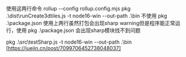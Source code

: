 使用这两行命令
rollup --config rollup.config.mjs
pkg .\dist\runCreate3dtiles.js -t node16-win --out-path .\bin
不使用
pkg .\package.json
使用上两行虽然打包会出现sharp warning但是程序能正常运行，使用 pkg .\package.json 会出现sharp模块找不到问题

pkg .\src\testSharp.js -t node16-win --out-path .\bin
[https://juejin.cn/post/7099706452738048037]
